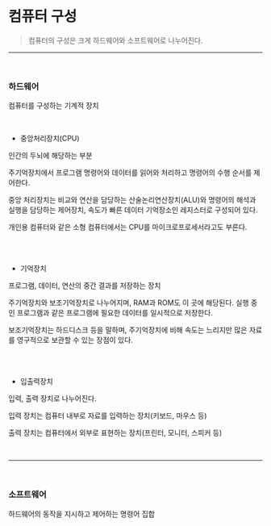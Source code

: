 # 컴퓨터 구성
> 컴퓨터의 구성은 크게 하드웨어와 소프트웨어로 나누어진다.
<hr>
</br>

### 하드웨어
컴퓨터를 구성하는 기계적 장치

</br>

- 중앙처리장치(CPU)

인간의 두뇌에 해당하는 부분

주기억장치에서 프로그램 명령어와 데이터를 읽어와 처리하고 명령어의 수행 순서를 제어한다.

중앙 처리장치는 비교와 연산을 담당하는 산술논리연산장치(ALU)와 명령어의 해석과 실행을 담당하는 제어장치,
속도가 빠른 데이터 기억장소인 레지스터로 구성되어 있다.

개인용 컴퓨터와 같은 소형 컴퓨터에서는 CPU를 마이크로프로세서라고도 부른다.

</br>
</br>

- 기억장치

프로그램, 데이터, 연산의 중간 결과를 저장하는 장치

주기억장치와 보조기억장치로 나누어지며, RAM과 ROM도 이 곳에 해당된다. 실행 중인 프로그램과 같은 프로그램에 필요한 데이터를 일시적으로 저장한다.

보조기억장치는 하드디스크 등을 말하며, 주기억장치에 비해 속도는 느리지만 많은 자료를 영구적으로 보관할 수 있는 장점이 있다.

<br>
<br>

- 입출력장치

입력, 출력 장치로 나누어진다.

입력 장치는 컴퓨터 내부로 자료를 입력하는 장치(키보드, 마우스 등)

출력 장치는 컴퓨터에서 외부로 표현하는 장치(프린터, 모니터, 스피커 등)

<br>
<hr>
<br>

### 소프트웨어
하드웨어의 동작을 지시하고 제어하는 명령어 집합


